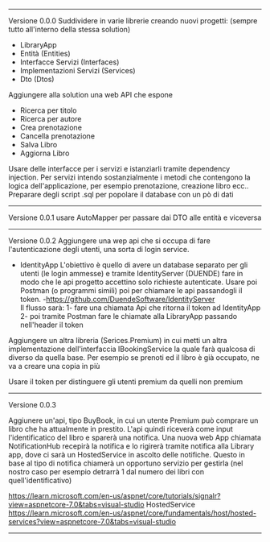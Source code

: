 -----------------------------------------------------------------------------------------------------------------------------------------------------------------------------
Versione 0.0.0
Suddividere in varie librerie creando nuovi progetti: (sempre tutto all'interno della stessa solution)
- LibraryApp
- Entità			(Entities)
- Interfacce Servizi 		(Interfaces)
- Implementazioni Servizi	(Services)
- Dto				(Dtos)

Aggiungere alla solution una web API che espone 
- Ricerca per titolo
- Ricerca per autore
- Crea prenotazione 
- Cancella prenotazione
- Salva Libro
- Aggiorna Libro

Usare delle interfacce per i servizi e istanziarli tramite dependency injection.
Per servizi intendo sostanzialmente i metodi che contengono la logica dell'applicazione, per esempio prenotazione, creazione libro ecc..
Preparare degli script .sql per popolare il database con un pò di dati

-----------------------------------------------------------------------------------------------------------------------------------------------------------------------------
Versione 0.0.1 
usare AutoMapper per passare dai DTO alle entità e viceversa

-----------------------------------------------------------------------------------------------------------------------------------------------------------------------------
Versione 0.0.2 
Aggiungere una wep api che si occupa di fare l'autenticazione degli utenti, una sorta di login service.
- IdentityApp
L'obiettivo è quello di avere un database separato per gli utenti (le login ammesse) e tramite IdentityServer (DUENDE) fare in modo che le api progetto accettino solo richieste autenticate. 
Usare poi Postman (o programmi simili) poi per chiamare le api passandogli il token. 
-https://github.com/DuendeSoftware/IdentityServer  
Il flusso sarà:
1- fare una chiamata Api che ritorna il token ad IdentityApp
2- poi tramite Postman fare le chiamate alla LibraryApp passando nell'header il token 

Aggiungere un altra libreria (Serices.Premium) in cui metti un altra implementazione dell'interfaccia IBookingService la quale farà qualcosa di diverso da quella base. 
Per esempio se prenoti ed il libro è già occupato, ne va a creare una copia in più

Usare il token per distinguere gli utenti premium da quelli non premium

-----------------------------------------------------------------------------------------------------------------------------------------------------------------------------
Versione 0.0.3

Aggiunere un'api, tipo BuyBook, in cui un utente Premium può comprare un libro che ha attualmente in prestito. 
L'api quindi riceverà come input l'identificatico del libro e sparerà una notifica. 
Una nuova web App chiamata NotificationHub recepirà la notifica e lo rigirerà tramite notifica alla Library app, 
dove ci sarà un HostedService in ascolto delle notifiche. 
Questo in base al tipo di notifica chiamerà un opportuno servizio per gestirla (nel nostro caso per esempio 
detrarrà 1 dal numero dei libri con quell'identificativo)

https://learn.microsoft.com/en-us/aspnet/core/tutorials/signalr?view=aspnetcore-7.0&tabs=visual-studio
HostedService https://learn.microsoft.com/en-us/aspnet/core/fundamentals/host/hosted-services?view=aspnetcore-7.0&tabs=visual-studio

-----------------------------------------------------------------------------------------------------------------------------------------------------------------------------

